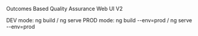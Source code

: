 Outcomes Based Quality Assurance Web UI V2

DEV mode: ng build / ng serve
PROD mode: ng build --env=prod / ng serve --env=prod
